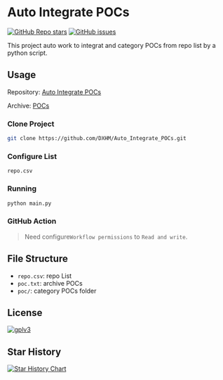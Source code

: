 # Auto Integrate POCs
<a href="https://github.com/dxhm/Auto_Integrate_POCs/stargazers"><img alt="GitHub Repo stars" src="https://img.shields.io/github/stars/dxhm/Auto_Integrate_POCs?color=yellow&logo=riseup&logoColor=yellow&style=flat-square"></a>
<a href="https://github.com/dxhm/Auto_Integrate_POCs/issues"><img alt="GitHub issues" src="https://img.shields.io/github/issues/adysec/nuclei_poc?color=red&style=flat-square"></a>

This project auto work to integrat and category POCs from repo list by a python script.


## Usage


Repository: [Auto Integrate POCs](https://github.com/DXHM/Auto_Integrate_POCs)

Archive: [POCs](/poc)

### Clone Project


```bash
git clone https://github.com/DXHM/Auto_Integrate_POCs.git
```


### Configure List

 `repo.csv` 

### Running 


```bash
python main.py
```

### GitHub Action

> Need configure`Workflow permissions` to `Read and write`.

## File Structure

- `repo.csv`: repo List
- `poc.txt`: archive POCs
- `poc/`: category POCs folder

## License
[![gplv3](https://www.gnu.org/graphics/gplv3-or-later.png)](https://www.gnu.org/licenses/gpl-3.0.txt)

## Star History

[![Star History Chart](https://api.star-history.com/svg?repos=DXHM/Auto_Integrate_POCs&type=Date)](https://star-history.com/#DXHM/Auto_Integrate_POCs&Date)